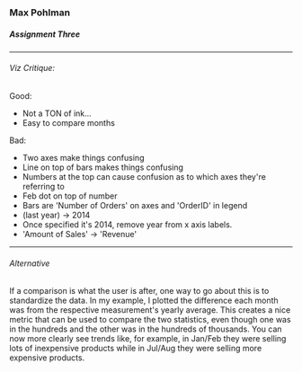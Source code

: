 ### Max Pohlman
##### Assignment Three

---
###### Viz Critique:

Good:
- Not a TON of ink...
- Easy to compare months


Bad:
- Two axes make things confusing
- Line on top of bars makes things confusing
- Numbers at the top can cause confusion as to which axes they're referring to
- Feb dot on top of number
- Bars are 'Number of Orders' on axes and 'OrderID' in legend
- (last year) -> 2014
- Once specified it's 2014, remove year from x axis labels.
- 'Amount of Sales' -> 'Revenue'


---
###### Alternative

If a comparison is what the user is after, one way to go about this is to
standardize the data. In my example, I plotted the difference each month was
from the respective measurement's yearly average. This creates a nice metric that can be used
to compare the two statistics, even though one was in the hundreds and the other
was in the hundreds of thousands. You can now more clearly see trends like, for example, in Jan/Feb they were
selling lots of inexpensive products while in Jul/Aug they were selling more expensive
products.

